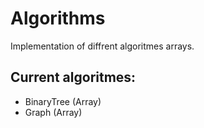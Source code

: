 # Algorithms
Implementation of diffrent algoritmes arrays.

## Current algoritmes:
- BinaryTree (Array)
- Graph (Array)
